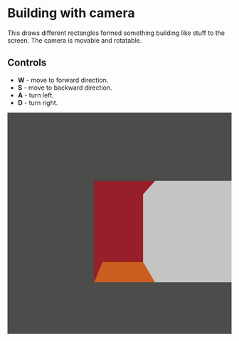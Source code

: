 # Building with camera


This draws different rectangles formed something building like stuff to the screen. The camera is movable and rotatable.

## Controls

- **W** - move to forward direction.
- **S** - move to backward direction.
- **A** - turn left.
- **D** - turn right.

![Sample gif](./sample/sample.gif)
